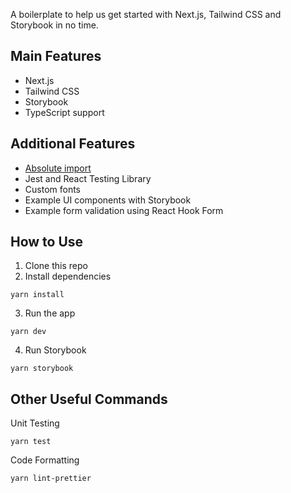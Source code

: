 A boilerplate to help us get started with Next.js, Tailwind CSS and Storybook in no time.

## Main Features

- Next.js
- Tailwind CSS
- Storybook
- TypeScript support

## Additional Features

- [Absolute import](https://nextjs.org/docs/advanced-features/module-path-aliases)
- Jest and React Testing Library
- Custom fonts
- Example UI components with Storybook
- Example form validation using React Hook Form

## How to Use

1. Clone this repo
2. Install dependencies

```
yarn install
```

3. Run the app

```
yarn dev
```

4. Run Storybook

```
yarn storybook
```

## Other Useful Commands

Unit Testing

```
yarn test
```

Code Formatting

```
yarn lint-prettier
```
